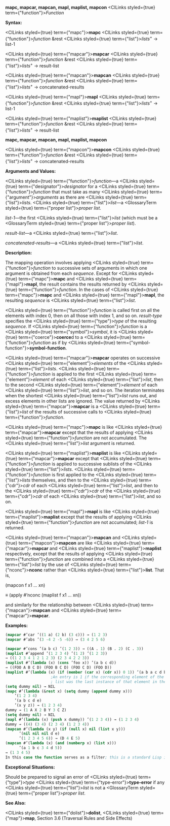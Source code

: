 **mapc, mapcar, mapcan, mapl, maplist, mapcon** <ClLinks styled={true} term={"function"}><i>Function</i></ClLinks> 



**Syntax:** 



<ClLinks styled={true} term={"mapc"}><b>mapc</b></ClLinks> <ClLinks styled={true} term={"function"}><i>function</i></ClLinks> &amp;rest <ClLinks styled={true} term={"list"}><i>lists</i></ClLinks><sup>+</sup> → list-1 



<ClLinks styled={true} term={"mapcar"}><b>mapcar</b></ClLinks> <ClLinks styled={true} term={"function"}><i>function</i></ClLinks> &amp;rest <ClLinks styled={true} term={"list"}><i>lists</i></ClLinks><sup>+</sup> → result-list 



<ClLinks styled={true} term={"mapcan"}><b>mapcan</b></ClLinks> <ClLinks styled={true} term={"function"}><i>function</i></ClLinks> &amp;rest <ClLinks styled={true} term={"list"}><i>lists</i></ClLinks><sup>+</sup> → concatenated-results 



<ClLinks styled={true} term={"mapl"}><b>mapl</b></ClLinks> <ClLinks styled={true} term={"function"}><i>function</i></ClLinks> &amp;rest <ClLinks styled={true} term={"list"}><i>lists</i></ClLinks><sup>+</sup> → list-1 



<ClLinks styled={true} term={"maplist"}><b>maplist</b></ClLinks> <ClLinks styled={true} term={"function"}><i>function</i></ClLinks> &amp;rest <ClLinks styled={true} term={"list"}><i>lists</i></ClLinks><sup>+</sup> → result-list 







 



 



**mapc, mapcar, mapcan, mapl, maplist, mapcon** 



<ClLinks styled={true} term={"mapcon"}><b>mapcon</b></ClLinks> <ClLinks styled={true} term={"function"}><i>function</i></ClLinks> &amp;rest <ClLinks styled={true} term={"list"}><i>lists</i></ClLinks><sup>+</sup> → concatenated-results 



**Arguments and Values:** 



<ClLinks styled={true} term={"function"}><i>function</i></ClLinks>—a <ClLinks styled={true} term={"designator"}><i>designator</i></ClLinks> for a <ClLinks styled={true} term={"function"}><i>function</i></ClLinks> that must take as many <ClLinks styled={true} term={"argument"}><i>arguments</i></ClLinks> as there are <ClLinks styled={true} term={"list"}><i>lists</i></ClLinks>. <ClLinks styled={true} term={"list"}><i>list</i></ClLinks>—a <GlossaryTerm styled={true} term={"proper list"}><i>proper list</i></GlossaryTerm>. 



*list-1*—the first <ClLinks styled={true} term={"list"}><i>list</i></ClLinks> (which must be a <GlossaryTerm styled={true} term={"proper list"}><i>proper list</i></GlossaryTerm>). 



*result-list*—a <ClLinks styled={true} term={"list"}><i>list</i></ClLinks>. 



*concatenated-results*—a <ClLinks styled={true} term={"list"}><i>list</i></ClLinks>. 



**Description:** 



The mapping operation involves applying <ClLinks styled={true} term={"function"}><i>function</i></ClLinks> to successive sets of arguments in which one argument is obtained from each *sequence*. Except for <ClLinks styled={true} term={"mapc"}><b>mapc</b></ClLinks> and <ClLinks styled={true} term={"mapl"}><b>mapl</b></ClLinks>, the result contains the results returned by <ClLinks styled={true} term={"function"}><i>function</i></ClLinks>. In the cases of <ClLinks styled={true} term={"mapc"}><b>mapc</b></ClLinks> and <ClLinks styled={true} term={"mapl"}><b>mapl</b></ClLinks>, the resulting *sequence* is <ClLinks styled={true} term={"list"}><i>list</i></ClLinks>. 



<ClLinks styled={true} term={"function"}><i>function</i></ClLinks> is called first on all the elements with index 0, then on all those with index 1, and so on. *result-type* specifies the <ClLinks styled={true} term={"type"}><i>type</i></ClLinks> of the resulting *sequence*. If <ClLinks styled={true} term={"function"}><i>function</i></ClLinks> is a <ClLinks styled={true} term={"symbol"}><i>symbol</i></ClLinks>, it is <ClLinks styled={true} term={"coerce"}><b>coerce</b></ClLinks>d to a <ClLinks styled={true} term={"function"}><i>function</i></ClLinks> as if by <ClLinks styled={true} term={"symbol-function"}><b>symbol-function</b></ClLinks>. 



<ClLinks styled={true} term={"mapcar"}><b>mapcar</b></ClLinks> operates on successive <ClLinks styled={true} term={"element"}><i>elements</i></ClLinks> of the <ClLinks styled={true} term={"list"}><i>lists</i></ClLinks>. <ClLinks styled={true} term={"function"}><i>function</i></ClLinks> is applied to the first <ClLinks styled={true} term={"element"}><i>element</i></ClLinks> of each <ClLinks styled={true} term={"list"}><i>list</i></ClLinks>, then to the second <ClLinks styled={true} term={"element"}><i>element</i></ClLinks> of each <ClLinks styled={true} term={"list"}><i>list</i></ClLinks>, and so on. The iteration terminates when the shortest <ClLinks styled={true} term={"list"}><i>list</i></ClLinks> runs out, and excess elements in other lists are ignored. The value returned by <ClLinks styled={true} term={"mapcar"}><b>mapcar</b></ClLinks> is a <ClLinks styled={true} term={"list"}><i>list</i></ClLinks> of the results of successive calls to <ClLinks styled={true} term={"function"}><i>function</i></ClLinks>. 



<ClLinks styled={true} term={"mapc"}><b>mapc</b></ClLinks> is like <ClLinks styled={true} term={"mapcar"}><b>mapcar</b></ClLinks> except that the results of applying <ClLinks styled={true} term={"function"}><i>function</i></ClLinks> are not accumulated. The <ClLinks styled={true} term={"list"}><i>list</i></ClLinks> argument is returned. 



<ClLinks styled={true} term={"maplist"}><b>maplist</b></ClLinks> is like <ClLinks styled={true} term={"mapcar"}><b>mapcar</b></ClLinks> except that <ClLinks styled={true} term={"function"}><i>function</i></ClLinks> is applied to successive sublists of the <ClLinks styled={true} term={"list"}><i>lists</i></ClLinks>. <ClLinks styled={true} term={"function"}><i>function</i></ClLinks> is first applied to the <ClLinks styled={true} term={"list"}><i>lists</i></ClLinks> themselves, and then to the <ClLinks styled={true} term={"cdr"}><i>cdr</i></ClLinks> of each <ClLinks styled={true} term={"list"}><i>list</i></ClLinks>, and then to the <ClLinks styled={true} term={"cdr"}><i>cdr</i></ClLinks> of the <ClLinks styled={true} term={"cdr"}><i>cdr</i></ClLinks> of each <ClLinks styled={true} term={"list"}><i>list</i></ClLinks>, and so on. 



<ClLinks styled={true} term={"mapl"}><b>mapl</b></ClLinks> is like <ClLinks styled={true} term={"maplist"}><b>maplist</b></ClLinks> except that the results of applying <ClLinks styled={true} term={"function"}><i>function</i></ClLinks> are not accumulated; *list-1* is returned. 



<ClLinks styled={true} term={"mapcan"}><b>mapcan</b></ClLinks> and <ClLinks styled={true} term={"mapcon"}><b>mapcon</b></ClLinks> are like <ClLinks styled={true} term={"mapcar"}><b>mapcar</b></ClLinks> and <ClLinks styled={true} term={"maplist"}><b>maplist</b></ClLinks> respectively, except that the results of applying <ClLinks styled={true} term={"function"}><i>function</i></ClLinks> are combined into a <ClLinks styled={true} term={"list"}><i>list</i></ClLinks> by the use of <ClLinks styled={true} term={"nconc"}><b>nconc</b></ClLinks> rather than <ClLinks styled={true} term={"list"}><b>list</b></ClLinks>. That is, 



(mapcon f x1 ... xn) 



*≡* (apply #’nconc (maplist f x1 ... xn)) 



and similarly for the relationship between <ClLinks styled={true} term={"mapcan"}><b>mapcan</b></ClLinks> and <ClLinks styled={true} term={"mapcar"}><b>mapcar</b></ClLinks>. 



**Examples:**
```lisp
(mapcar #’car ’((1 a) (2 b) (3 c))) → (1 2 3) 
(mapcar #’abs ’(3 -4 2 -5 -6)) → (3 4 2 5 6) 

(mapcar #’cons ’(a b c) ’(1 2 3)) → ((A . 1) (B . 2) (C . 3)) 
(maplist #’append ’(1 2 3 4) ’(1 2) ’(1 2 3)) 
→ ((1 2 3 4 1 2 1 2 3) (2 3 4 2 2 3)) 
(maplist #’(lambda (x) (cons ’foo x)) ’(a b c d)) 
→ ((FOO A B C D) (FOO B C D) (FOO C D) (FOO D)) 
(maplist #’(lambda (x) (if (member (car x) (cdr x)) 0 1)) ’(a b a c d b c)) → (0 0 1 0 1 1 1) 
					;An entry is 1 if the corresponding element of the input 
					; list was the last instance of that element in the input list. 
(setq dummy nil) → NIL 
(mapc #’(lambda (&rest x) (setq dummy (append dummy x))) 
	’(1 2 3 4) 
	’(a b c d e) 
	’(x y z)) → (1 2 3 4) 
dummy → (1 A X 2 B Y 3 C Z) 
(setq dummy nil) → NIL 
(mapl #’(lambda (x) (push x dummy)) ’(1 2 3 4)) → (1 2 3 4) 
dummy → ((4) (3 4) (2 3 4) (1 2 3 4)) 
(mapcan #’(lambda (x y) (if (null x) nil (list x y))) 
	  ’(nil nil nil d e) 
	  ’(1 2 3 4 5 6)) → (D 4 E 5) 
(mapcan #’(lambda (x) (and (numberp x) (list x))) 
	  ’(a 1 b c 3 4 d 5)) 
→ (1 3 4 5) 
In this case the function serves as a filter; this is a standard Lisp idiom using **mapcan**. (mapcon #’list ’(1 2 3 4)) → ((1 2 3 4) (2 3 4) (3 4) (4)) 
```
**Exceptional Situations:** 



Should be prepared to signal an error of <ClLinks styled={true} term={"type"}><i>type</i></ClLinks> <ClLinks styled={true} term={"type-error"}><b>type-error</b></ClLinks> if any <ClLinks styled={true} term={"list"}><i>list</i></ClLinks> is not a <GlossaryTerm styled={true} term={"proper list"}><i>proper list</i></GlossaryTerm>. 



**See Also:** 



<ClLinks styled={true} term={"dolist"}><b>dolist</b></ClLinks>, <ClLinks styled={true} term={"map"}><b>map</b></ClLinks>, Section 3.6 (Traversal Rules and Side Effects) 







 



 



